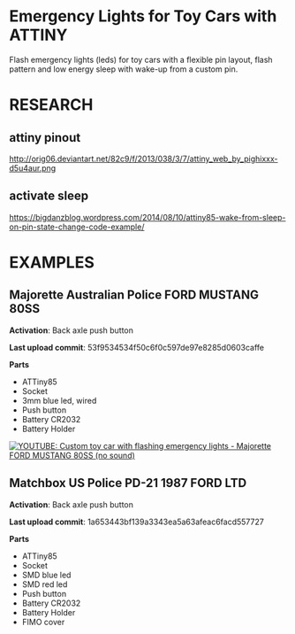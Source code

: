 # Emergency Lights for Toy Cars with ATTINY

Flash emergency lights (leds) for toy cars with a flexible pin layout, flash 
pattern and low energy sleep with wake-up from a custom pin.


# RESEARCH

## attiny pinout

http://orig06.deviantart.net/82c9/f/2013/038/3/7/attiny_web_by_pighixxx-d5u4aur.png

## activate sleep 

https://bigdanzblog.wordpress.com/2014/08/10/attiny85-wake-from-sleep-on-pin-state-change-code-example/


# EXAMPLES

## Majorette Australian Police FORD MUSTANG 80SS

**Activation**: Back axle push button

**Last upload commit**: 53f9534534f50c6f0c597de97e8285d0603caffe

**Parts**
- ATTiny85
- Socket
- 3mm blue led, wired
- Push button
- Battery CR2032
- Battery Holder

[![YOUTUBE: Custom toy car with flashing emergency lights - Majorette FORD MUSTANG 80SS (no sound)](http://img.youtube.com/vi/mkkHSnG88MI/0.jpg)](http://www.youtube.com/watch?v=mkkHSnG88MI "Custom toy car with flashing emergency lights - Majorette FORD MUSTANG 80SS (no sound)")

## Matchbox US Police PD-21 1987 FORD LTD

**Activation**: Back axle push button

**Last upload commit**: 1a653443bf139a3343ea5a63afeac6facd557727

**Parts**
- ATTiny85
- Socket
- SMD blue led
- SMD red led
- Push button
- Battery CR2032
- Battery Holder
- FIMO cover

